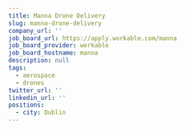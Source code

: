 ```yaml
---
title: Manna Drone Delivery
slug: manna-drone-delivery
company_url: ''
job_board_url: https://apply.workable.com/manna
job_board_provider: workable
job_board_hostname: manna
description: null
tags:
  - aerospace
  - drones
twitter_url: ''
linkedin_url: ''
positions:
  - city: Dublin
---
```

